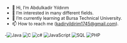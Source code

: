 - 👋 Hi, I’m Abdulkadir Yıldırım
- 👀 I’m interested in many different fields.
- 🌱 I’m currently learning at Bursa Technical University.
- 📫 How to reach me (kadiryildirim1745@gmail.com). 



-![Java](https://static1.tgstat.ru/channels/_100/3d/3dba1b59cf03f8025a5e2523304910f8.jpg) ![C](https://res.cloudinary.com/schoolsolver/image/fetch/w_100,h_100,f_auto,q_75/https://schoolsolver.s3.amazonaws.com/media/profile_photos/clogo.jpg) 
![c#](https://cs6.pikabu.ru/avatars/1055/v1055371-1897946899.jpg) ![JavaScript](https://sun6-23.userapi.com/s/v1/ig2/B4sbsEYu67hxhlfC2_EwN4qABlbB2P2GshZt0mlkoCnzpragja1mPk4KKeE0ulFVJpCxU64dul7_m-DhnmrNAQ5L.jpg?size=100x100&quality=95&crop=0,0,1020,1020&ava=1)
![SQL](https://learn.microsoft.com/ru-ru/azure/search/media/search-data-sources-gallery/azuresqlconnectorlogo_medium.png) ![PHP](https://krishpuri.com/wp-content/uploads/2015/02/PHP.jpg)


<!---
kadiryildirim1745/kadiryildirim1745 is a ✨ special ✨ repository because its `README.md` (this file) appears on your GitHub profile.
You can click the Preview link to take a look at your changes.
--->
